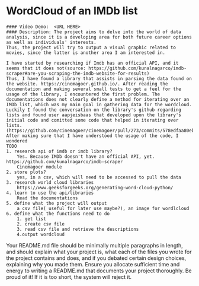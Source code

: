 # WordCloud of an IMDb list 
    #### Video Demo:  <URL HERE>
    #### Description: The project aims to delve into the world of data analysis, since it is a developing area for both future career options as well as individuals' interests.
    Thus, the project will try to output a visual graphic related to movies, since the latter is another area I am interested in.

    I have started by researching if Imdb has an official API, and it seems that it does not(source: https://github.com/kunalnagarco/imdb-scraper#are-you-scraping-the-imdb-website-for-results)
    Thus, I have found a library that assists in parsing the data found on the website. https://cinemagoer.github.io/. After reading the documentation and making several small tests to get a feel for the usage of the library, I encountered the first problem. The documentations does not clearly define a method for iterating over an IMDb list, which was my main goal in gathering data for the wordcloud. Luckily I found the conversation on the library's github regarding lists and found user aapjeisbaas that developed upon the library's initial code and comitted some code that helped in iterating over lists.(https://github.com/cinemagoer/cinemagoer/pull/273/commits/578edfaa80eb1a8f9c8e380da53c5384216fb96d)
    After making sure that I have understood the usage of the code, I wondered
    TODO
    1. research api of imdb or imdb library?
        Yes. Because IMDb doesn't have an official API, yet. https://github.com/kunalnagarco/imdb-scraper
        Cinemagoer module
    2. store plots? 
        yes, in a csv, which will need to be accessed to pull the data
    3. research world cloud libraries
        https://www.geeksforgeeks.org/generating-word-cloud-python/
    4. learn to use the api/libraries
        Read the documentations
    5. define what the project will output
        a csv file( useful for later use maybe?), an image for wordlcloud
    6. define what the functions need to do
        1. get list
        2. create csv file
        3. read csv file and retrieve the descriptions
        4.output wordcloud


Your README.md file should be minimally multiple paragraphs in length, and should explain what your project is, what each of the files you wrote for the project contains and does, and if you debated certain design choices, explaining why you made them. Ensure you allocate sufficient time and energy to writing a README.md that documents your project thoroughly. Be proud of it! If it is too short, the system will reject it.